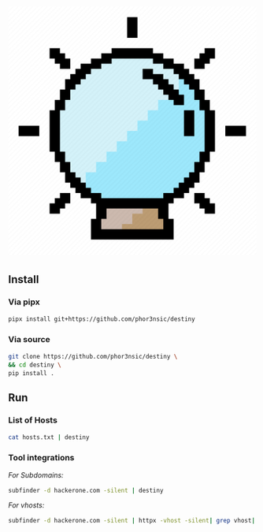 # <p align="center" width="100px" heigth="100px">![](img/banner.png)</p>

## Install

### Via pipx
```sh
pipx install git+https://github.com/phor3nsic/destiny
```

### Via source
```sh
git clone https://github.com/phor3nsic/destiny \
&& cd destiny \
pip install .
```

## Run

### List of Hosts
```sh
cat hosts.txt | destiny
```

### Tool integrations

_For Subdomains:_

```sh
subfinder -d hackerone.com -silent | destiny
```

_For vhosts:_
```sh
subfinder -d hackerone.com -silent | httpx -vhost -silent| grep vhost| awk -F ' ' '{print $1}'| awk -F 'https://' '{print $2}'| destiny
```